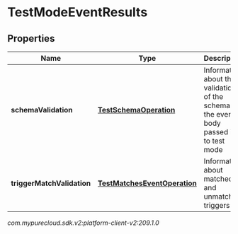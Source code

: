 # TestModeEventResults


## Properties

| Name | Type | Description | Notes |
| ------------ | ------------- | ------------- | ------------- |
| **schemaValidation** | [**TestSchemaOperation**](TestSchemaOperation) | Information about the validation of the schema of the event body passed in to test mode |  [optional] |
| **triggerMatchValidation** | [**TestMatchesEventOperation**](TestMatchesEventOperation) | Information about matched and unmatched triggers |  [optional] |




_com.mypurecloud.sdk.v2:platform-client-v2:209.1.0_
